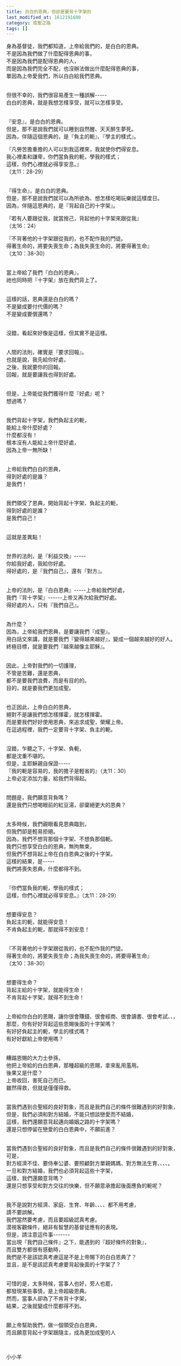 ```yaml
---
title: 白白的恩典，但卻是要背十字架的
last_modified_at: 1612191600
category: 成聖之路
tags: []
---
```


<p>身為基督徒，我們都知道，上帝給我們的，是白白的恩典。<br/>
不是因為我們做了什麼配得恩典的事，<br/>
不是因為我們是配得恩典的人，<br/>
而是因為我們完全不配，也沒辦法做出什麼配得恩典的事，<br/>
單因為上帝愛我們，所以白白給我們恩典。</p>
<p><br/>
但很不幸的，我們很容易產生一種誤解-----<br/>
白白的恩典，就是我想怎樣享受，就可以怎樣享受。</p>
<p><br/>
『安息』，是白白的恩典。<br/>
但是，那不是說我們就可以睡到自然醒、天天醉生夢死。<br/>
因為，伴隨這個恩典的，是『負主的軛』、『學主的樣式』。</p>
<p>『凡勞苦擔重擔的人可以到我這裡來，我就使你們得安息。<br/>
我心裡柔和謙卑，你們當負我的軛，學我的樣式；<br/>
這樣，你們心裡就必得享安息。』<br/>
（太11：28-29）</p>
<p><br/>
『得生命』，是白白的恩典。<br/>
但是，那不是說我們就可以為所欲為、想怎樣吃喝玩樂就這樣度日。<br/>
因為，伴隨這恩典的，是『背起自己的十字架』。</p>
<p>『若有人要跟從我，就當捨己，背起他的十字架來跟從我』<br/>
（太16：24）</p>
<p>『不背著他的十字架跟從我的，也不配作我的門徒。<br/>
得著生命的，將要失喪生命；為我失喪生命的，將要得著生命』<br/>
（太10：38-30）</p>
<p><br/>
當上帝給了我們『白白的恩典』，<br/>
祂也同時把『十字架』放在我們背上了。</p>
<p><br/>
這樣的話，恩典還是白白的嗎？<br/>
不是變成要付代價的嗎？<br/>
不是變成要償還嗎？</p>
<p><br/>
沒錯，看起來好像是這樣，但其實不是這樣。</p>
<p><br/>
人間的法則，確實是『要求回報』。<br/>
也就是說，我先給你好處，<br/>
之後，我就要你的回報。<br/>
回報，就是要讓我也得到好處。</p>
<p><br/>
但是，上帝能從我們獲得什麼『好處』呢？<br/>
想過嗎？</p>
<p><br/>
我們背起十字架，我們負起主的軛，<br/>
能給上帝什麼好處？<br/>
什麼都沒有！<br/>
根本沒有人能給上帝什麼好處，<br/>
因為上帝一無所缺！</p>
<p><br/>
上帝給我們白白的恩典，<br/>
得到好處的是誰？<br/>
是我們！</p>
<p><br/>
我們領受了恩典，開始背起十字架、負起主的軛，<br/>
得到好處的是誰？<br/>
是我們自己！</p>
<p><br/>
這就是差異點！</p>
<p><br/>
世界的法則，是『利益交換』-----<br/>
你給我好處，我給你好處。<br/>
得好處的，是『我們自己』，還有『對方』。</p>
<p><br/>
上帝的法則，是『白白恩典』-----上帝給我們好處，<br/>
我們『背十字架』------上帝又再次給我們好處。<br/>
得好處的人，只有『我們自己』。</p>
<p><br/>
為什麼？<br/>
因為，上帝給我們恩典，是要讓我們『成聖』。<br/>
用白話文來講，就是要我們『變得越來越好』，變成一個越來越好的好人。<br/>
終極目標，就是要我們『越來越像主耶穌』。</p>
<p><br/>
因此，上帝對我們的一切護理，<br/>
不管是苦難，還是恩典，<br/>
都不是要我們浪費，而是有目的的。<br/>
目的，就是要我們更加成聖。</p>
<p><br/>
也正因此，上帝白白的恩典，<br/>
絕對不是讓我們想怎樣揮霍，就怎樣揮霍。<br/>
而是要我們好好使用恩典，來追求成聖，榮耀上帝。<br/>
在這過程裡，我們一定要背十字架、負主的軛。</p>
<p><br/>
沒錯，乍聽之下，十字架、負軛，<br/>
都是沈重不堪的。<br/>
但是，主耶穌親自保證-----<br/>
『我的軛是容易的，我的擔子是輕省的』（太11：30）<br/>
上帝必定添加力量，給我們背得起。</p>
<p><br/>
問題是，我們願意背負嗎？<br/>
還是我們只想喝眼前的紅豆湯，卻棄絕更大的恩典？</p>
<p><br/>
太多時候，我們親眼看見恩典臨到，<br/>
但我們卻是輕易拒絕。<br/>
因為，我們不想背那個十字架、不想負那個軛。<br/>
我們只想享受白白的恩典，無拘無束，<br/>
但我們不想背起上帝在白白恩典之後的十字架。<br/>
這樣的結果，是-----<br/>
我們將喪失恩典，什麼都得不到。</p>
<p><br/>
『你們當負我的軛，學我的樣式；<br/>
這樣，你們心裡就必得享安息。』（太11：28-29）</p>
<p><br/>
想要得安息？<br/>
負起主的軛，就能得安息！<br/>
不肯負起主的軛，那就得不到安息！</p>
<p><br/>
『不背著他的十字架跟從我的，也不配作我的門徒。<br/>
得著生命的，將要失喪生命；為我失喪生命的，將要得著生命』<br/>
（太10：38-30）</p>
<p><br/>
想要得生命？<br/>
背起主給的十字架，就能得生命！<br/>
不肯背起十字架，就得不到生命！</p>
<p><br/>
上帝給你白白的恩賜，讓你很會賺錢、很會經商、很會讀書、很會考試、、，<br/>
那麼，你有好好背起這些恩賜後面的十字架嗎？<br/>
有好好負起主的軛，學主的樣式嗎？<br/>
有好好獻給上帝使用嗎？</p>
<p><br/>
糟蹋恩賜的大力士參孫，<br/>
他把上帝給的白白恩典，那種超級的恩賜，拿來亂用濫用。<br/>
後果又是什麼？<br/>
上帝收回，害死自己而已。<br/>
雖然得救，但就是僅僅得救。</p>
<p><br/>
當我們遇到合聖經的良好對象，而且是我們自己的條件很難遇到的好對象，<br/>
但是，我們必須和對方結婚，不能只想談戀愛而不結婚，<br/>
這樣，我們還願意背起邁向婚姻之路的十字架嗎？<br/>
還是只想停留在戀愛的白白恩典中，不願前進？</p>
<p><br/>
當我們遇到合聖經的良好對象，而且是我們自己的條件很難遇到的好對象，<br/>
可是，<br/>
對方經濟不佳、要侍奉公婆、要照顧對方單親媽媽、對方無法生育、、、、。<br/>
一旦和對方結婚，我們也必須背起這些十字架，<br/>
這樣，我們還願意背嗎？<br/>
還是只想享受和對方交往的快樂，但不願意承擔起後面應負的軛呢？</p>
<p><br/>
我不是說對方經濟、家庭、生育、年齡、、、、都不用考慮，<br/>
請不要誤解。<br/>
我們當然要考慮，而且要超級認真考慮。<br/>
漠視客觀條件，絕非有智慧的基督徒應有的表現。<br/>
但是，請注意這件事-------<br/>
當出現『我們自己條件』之下，能遇到的『超好條件的對象』，<br/>
而且雙方都很有感動時，<br/>
我們是不是該認真考慮這是不是上帝賜下的白白恩典了？<br/>
並且，是不是該認真考慮要背起後面的十字架了？</p>
<p><br/>
可惜的是，太多時候，當事人也好，旁人也罷，<br/>
都發現某些事情，是上帝超級恩典。<br/>
然而，當事人卻為了不肯背十字架，<br/>
結果，之後就變成什麼都得不到。</p>
<p><br/>
願上帝幫助我們，做一個領受白白恩典，<br/>
而且願意背起十字架跟隨主，成為更加成聖的人</p>
<p> </p>
<p>小小羊</p>
